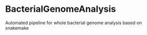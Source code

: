 # BacterialGenomeAnalysis
Automated pipeline for whole bacterial genome analysis based on snakemake
